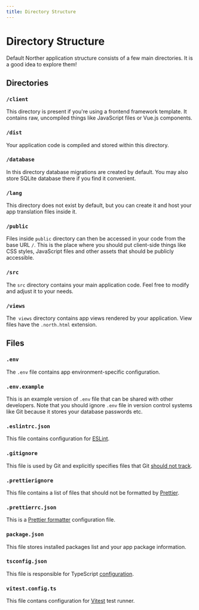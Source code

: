 ```yaml
---
title: Directory Structure
---
```


# Directory Structure

Default Norther application structure consists of a few main directories. It is a good idea to explore them!

## Directories

### `/client`

This directory is present if you're using a frontend framework template. It contains raw, uncompiled things like JavaScript files or Vue.js components.

### `/dist`

Your application code is compiled and stored within this directory.

### `/database`

In this directory database migrations are created by default. You may also store SQLite database there if you find it convenient.

### `/lang`

This directory does not exist by default, but you can create it and host your app translation files inside it.

### `/public`

Files inside `public` directory can then be accessed in your code from the base URL `/`. This is the place where you should put client-side things like CSS styles, JavaScript files and other assets that should be publicly accessible.

### `/src`

The `src` directory contains your main application code. Feel free to modify and adjust it to your needs.

### `/views`

The` views` directory contains app views rendered by your application. View files have the `.north.html` extension.

## Files

### `.env`

The `.env` file contains app environment-specific configuration.

### `.env.example`

This is an example version of `.env` file that can be shared with other developers. Note that you should ignore `.env` file in version control systems like Git because it stores your database passwords etc.

### `.eslintrc.json`

This file contains configuration for [ESLint](https://eslint.org).

### `.gitignore`

This file is used by Git and explicitly specifies files that Git [should not track](https://git-scm.com/docs/gitignore).

### `.prettierignore`

This file contains a list of files that should not be formatted by [Prettier](https://prettier.io).

### `.prettierrc.json`

This is a [Prettier formatter](https://prettier.io) configuration file.

### `package.json`

This file stores installed packages list and your app package information.

### `tsconfig.json`

This file is responsible for TypeScript [configuration](https://www.typescriptlang.org/docs/handbook/tsconfig-json.html).

### `vitest.config.ts`

This file contans configuration for [Vitest](https://vitest.dev) test runner.
